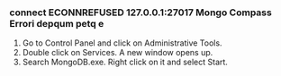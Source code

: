 ### connect ECONNREFUSED 127.0.0.1:27017 Mongo Compass Errori depqum petq e 
1. Go to Control Panel and click on Administrative Tools.
2. Double click on Services. A new window opens up.
3. Search MongoDB.exe. Right click on it and select Start.